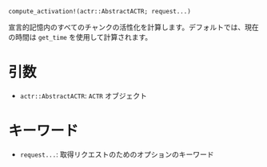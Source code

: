 ```
compute_activation!(actr::AbstractACTR; request...)
```

宣言的記憶内のすべてのチャンクの活性化を計算します。デフォルトでは、現在の時間は `get_time` を使用して計算されます。

# 引数

  * `actr::AbstractACTR`: `ACTR` オブジェクト

# キーワード

  * `request...`: 取得リクエストのためのオプションのキーワード
